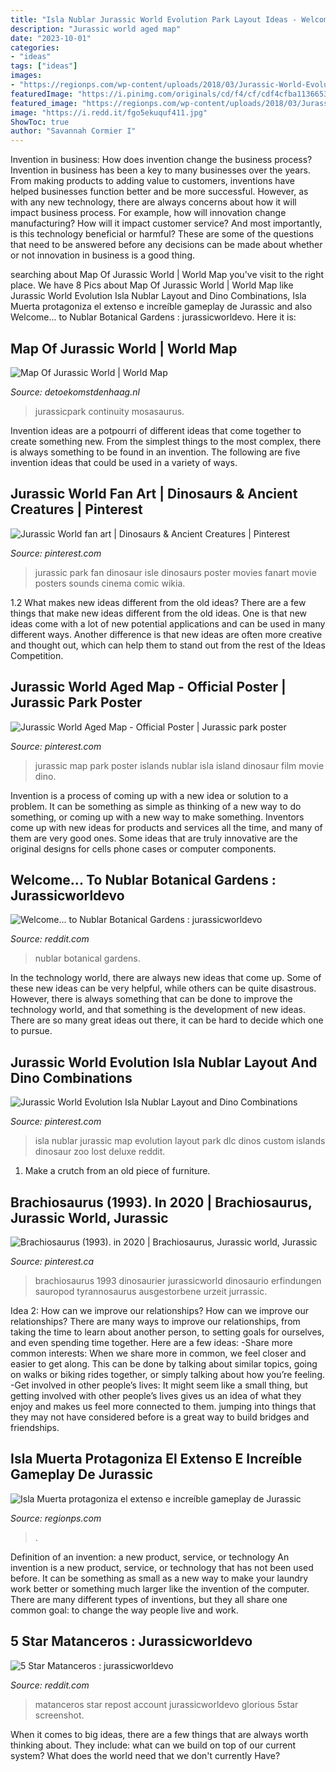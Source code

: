 ```yaml
---
title: "Isla Nublar Jurassic World Evolution Park Layout Ideas - Welcome... To Nublar Botanical Gardens : Jurassicworldevo"
description: "Jurassic world aged map"
date: "2023-10-01"
categories:
- "ideas"
tags: ["ideas"]
images:
- "https://regionps.com/wp-content/uploads/2018/03/Jurassic-World-Evolution-2.jpg"
featuredImage: "https://i.pinimg.com/originals/cd/f4/cf/cdf4cfba11366534ee5ef7490d7a70c0.png"
featured_image: "https://regionps.com/wp-content/uploads/2018/03/Jurassic-World-Evolution-2.jpg"
image: "https://i.redd.it/fgo5ekuquf411.jpg"
ShowToc: true
author: "Savannah Cormier I"
---
```



Invention in business: How does invention change the business process?
Invention in business has been a key to many businesses over the years. From making products to adding value to customers, inventions have helped businesses function better and be more successful. However, as with any new technology, there are always concerns about how it will impact business process. For example, how will innovation change manufacturing? How will it impact customer service? And most importantly, is this technology beneficial or harmful? These are some of the questions that need to be answered before any decisions can be made about whether or not innovation in business is a good thing.

	

		
searching about Map Of Jurassic World | World Map you've visit to the right place. We have 8 Pics about Map Of Jurassic World | World Map like Jurassic World Evolution Isla Nublar Layout and Dino Combinations, Isla Muerta protagoniza el extenso e increíble gameplay de Jurassic and also Welcome... to Nublar Botanical Gardens : jurassicworldevo. Here it is:
		
    
## Map Of Jurassic World | World Map

<img loading=lazy src="https://i.redd.it/uu27re6gcbb11.png" onerror="this.onerror=null;this.src='https://tse4.mm.bing.net/th?id=OIP.qnQan3vtBMpefvY4LPvX0gHaEK&amp;pid=15.1';" alt="Map Of Jurassic World | World Map">

_Source: detoekomstdenhaag.nl_

>jurassicpark continuity mosasaurus. 

	

Invention ideas are a potpourri of different ideas that come together to create something new. From the simplest things to the most complex, there is always something to be found in an invention. The following are five invention ideas that could be used in a variety of ways.

    
## Jurassic World Fan Art | Dinosaurs &amp; Ancient Creatures | Pinterest

<img loading=lazy src="https://s-media-cache-ak0.pinimg.com/originals/a2/e0/e0/a2e0e01eca19705c5cac6b385d57fa62.jpg" onerror="this.onerror=null;this.src='https://tse3.mm.bing.net/th?id=OIP.3ww32U4W8BBQzf3IqcQO5QHaF7&amp;pid=15.1';" alt="Jurassic World fan art | Dinosaurs &amp; Ancient Creatures | Pinterest">

_Source: pinterest.com_

>jurassic park fan dinosaur isle dinosaurs poster movies fanart movie posters sounds cinema comic wikia. 

	

1.2 What makes new ideas different from the old ideas?
There are a few things that make new ideas different from the old ideas. One is that new ideas come with a lot of new potential applications and can be used in many different ways. Another difference is that new ideas are often more creative and thought out, which can help them to stand out from the rest of the Ideas Competition.

    
## Jurassic World Aged Map - Official Poster | Jurassic Park Poster

<img loading=lazy src="https://i.pinimg.com/originals/45/e0/96/45e09604d4a0e90d94d47baaa6aa3f52.jpg" onerror="this.onerror=null;this.src='https://tse4.mm.bing.net/th?id=OIP.QsYjh_Km9dtGBSpATHDWYgHaLK&amp;pid=15.1';" alt="Jurassic World Aged Map - Official Poster | Jurassic park poster">

_Source: pinterest.com_

>jurassic map park poster islands nublar isla island dinosaur film movie dino. 

	

Invention is a process of coming up with a new idea or solution to a problem. It can be something as simple as thinking of a new way to do something, or coming up with a new way to make something. Inventors come up with new ideas for products and services all the time, and many of them are very good ones. Some ideas that are truly innovative are the original designs for cells phone cases or computer components.

    
## Welcome... To Nublar Botanical Gardens : Jurassicworldevo

<img loading=lazy src="https://i.imgur.com/3dL7Zv9.jpg?fb" onerror="this.onerror=null;this.src='https://tse3.mm.bing.net/th?id=OIP.8QlNjBpyzwXlSFwi83K5BwHaD4&amp;pid=15.1';" alt="Welcome... to Nublar Botanical Gardens : jurassicworldevo">

_Source: reddit.com_

>nublar botanical gardens. 

	

In the technology world, there are always new ideas that come up. Some of these new ideas can be very helpful, while others can be quite disastrous. However, there is always something that can be done to improve the technology world, and that something is the development of new ideas. There are so many great ideas out there, it can be hard to decide which one to pursue.

    
## Jurassic World Evolution Isla Nublar Layout And Dino Combinations

<img loading=lazy src="https://i.pinimg.com/originals/cd/f4/cf/cdf4cfba11366534ee5ef7490d7a70c0.png" onerror="this.onerror=null;this.src='https://tse3.mm.bing.net/th?id=OIP.HWzCN9uzMFtQsIWTXHIKJwHaGx&amp;pid=15.1';" alt="Jurassic World Evolution Isla Nublar Layout and Dino Combinations">

_Source: pinterest.com_

>isla nublar jurassic map evolution layout park dlc dinos custom islands dinosaur zoo lost deluxe reddit. 

	

1. Make a crutch from an old piece of furniture.

    
## Brachiosaurus (1993). In 2020 | Brachiosaurus, Jurassic World, Jurassic

<img loading=lazy src="https://i.pinimg.com/736x/e2/f9/e1/e2f9e189d2fea19011994a6b4131e194.jpg" onerror="this.onerror=null;this.src='https://tse3.mm.bing.net/th?id=OIP.iGwS3g8SK-fFBA_SoY8qwwHaJv&amp;pid=15.1';" alt="Brachiosaurus (1993). in 2020 | Brachiosaurus, Jurassic world, Jurassic">

_Source: pinterest.ca_

>brachiosaurus 1993 dinosaurier jurassicworld dinosaurio erfindungen sauropod tyrannosaurus ausgestorbene urzeit jurrassic. 

	

Idea 2: How can we improve our relationships?
How can we improve our relationships? There are many ways to improve our relationships, from taking the time to learn about another person, to setting goals for ourselves, and even spending time together. Here are a few ideas: 
-Share more common interests: When we share more in common, we feel closer and easier to get along. This can be done by talking about similar topics, going on walks or biking rides together, or simply talking about how you’re feeling. 
-Get involved in other people’s lives: It might seem like a small thing, but getting involved with other people’s lives gives us an idea of what they enjoy and makes us feel more connected to them. jumping into things that they may not have considered before is a great way to build bridges and friendships.

    
## Isla Muerta Protagoniza El Extenso E Increíble Gameplay De Jurassic

<img loading=lazy src="https://regionps.com/wp-content/uploads/2018/03/Jurassic-World-Evolution-2.jpg" onerror="this.onerror=null;this.src='https://tse2.mm.bing.net/th?id=OIP.xu53xoKhKv-RuYoBwl_0sAHaEK&amp;pid=15.1';" alt="Isla Muerta protagoniza el extenso e increíble gameplay de Jurassic">

_Source: regionps.com_

>. 

	

Definition of an invention: a new product, service, or technology
An invention is a new product, service, or technology that has not been used before. It can be something as small as a new way to make your laundry work better or something much larger like the invention of the computer. There are many different types of inventions, but they all share one common goal: to change the way people live and work.

    
## 5 Star Matanceros : Jurassicworldevo

<img loading=lazy src="https://i.redd.it/fgo5ekuquf411.jpg" onerror="this.onerror=null;this.src='https://tse3.mm.bing.net/th?id=OIP.SREWavrBjelh15griSy1cgHaEK&amp;pid=15.1';" alt="5 Star Matanceros : jurassicworldevo">

_Source: reddit.com_

>matanceros star repost account jurassicworldevo glorious 5star screenshot. 

	

When it comes to big ideas, there are a few things that are always worth thinking about. They include: what can we build on top of our current system? What does the world need that we don't currently Have?

